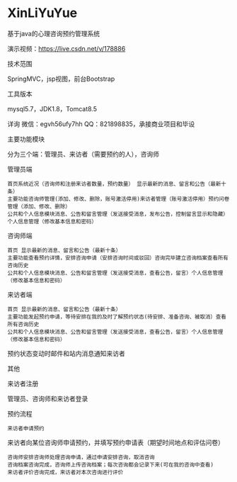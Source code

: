 # XinLiYuYue
基于java的心理咨询预约管理系统

演示视频：https://live.csdn.net/v/178886

技术范围

SpringMVC，jsp视图，前台Bootstrap

工具版本

mysql5.7，JDK1.8，Tomcat8.5

详询 微信：egvh56ufy7hh QQ：821898835，承接商业项目和毕设

主要功能模块

分为三个端：管理员、来访者（需要预约的人），咨询师

管理员端

    首页系统近况（咨询师和注册来访者数量，预约数量） 显示最新的消息、留言和公告（最新十条）
    主要功能咨询师管理(添加、修改、删除，账号激活停用)来访者管理（账号激活停用）预约问卷管理（添加、修改、删除）
    公共和个人信息模块消息、公告和留言管理（发送接受消息，发布公告，控制留言显示和隐藏）个人信息管理（修改基本信息和密码）

咨询师端

    首页 显示最新的消息、留言和公告（最新十条）
    主要功能查看预约详情，安排咨询申请（安排咨询时间或驳回）咨询完毕建立咨询档案查看所有咨询历史
    公共和个人信息模块消息、公告和留言管理（发送接受消息，查看公告，留言）个人信息管理（修改基本信息和密码）

来访者端

    首页 显示最新的消息、留言和公告（最新十条）
    主要功能发起预约申请，等待安排在我的及时了解预约状态(待安排、准备咨询、被取消）查看所有咨询历史
    公共和个人信息模块消息、公告和留言管理（发送接受消息，查看公告，留言）个人信息管理（修改基本信息和密码）

预约状态变动时邮件和站内消息通知来访者

其他

来访者注册

管理员、咨询师和来访者登录

预约流程

    来访者申请预约

来访者向某位咨询师申请预约，并填写预约申请表（期望时间地点和评估问卷）

    咨询师安排咨询师处理咨询申请，通过申请安排咨询，取消咨询
    咨询档案咨询完成，咨询师上传咨询档案；每次咨询都会记录下来(可在我的咨询中查看)
    来访者评价咨询完成，来访者对本次咨询进行评价


